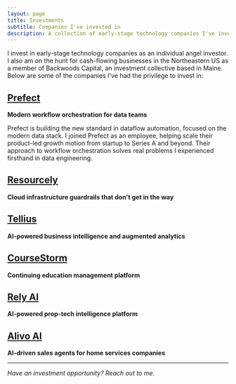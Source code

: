 ```yaml
---
layout: page
title: Investments
subtitle: Companies I've invested in
description: A collection of early-stage technology companies I've invested in as an individual angel investor.
---
```


I invest in early-stage technology companies as an individual angel investor. I also am on the hunt for cash-flowing businesses in the Northeastern US as a member of Backwoods Capital, an investment collective based in Maine. Below are some of the companies I've had the privilege to invest in:

## [Prefect](https://www.prefect.io)
**Modern workflow orchestration for data teams**

Prefect is building the new standard in dataflow automation, focused on the modern data stack. I joined Prefect as an employee, helping scale their product-led growth motion from startup to Series A and beyond. Their approach to workflow orchestration solves real problems I experienced firsthand in data engineering.

## [Resourcely](https://www.resourcely.io) 
**Cloud infrastructure guardrails that don't get in the way**

## [Tellius](https://www.tellius.com)
**AI-powered business intelligence and augmented analytics**

## [CourseStorm](https://www.coursestorm.com)
**Continuing education management platform**

## [Rely AI](https://www.tryrely.ai)
**AI-powered prop-tech intelligence platform**

## [Alivo AI](https://www.alivo.ai)
**AI-driven sales agents for home services companies**

---

*Have an investment opportunity? Reach out to me.*
